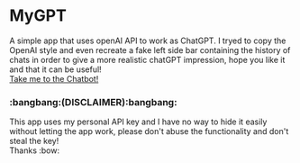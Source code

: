# MyGPT
A simple app that uses openAI API to work as ChatGPT. I tryed to copy the OpenAI style and even recreate a fake left side bar containing the history of chats in order to give a more realistic chatGPT impression, hope you like it and that it can be useful! <br>
[Take me to the Chatbot!](https://davidedm99.github.io/MyGPT/)

<h3>:bangbang:(DISCLAIMER):bangbang:</h3>
This app uses my personal API key and I have no way to hide it easily without letting the app work, please don't abuse the functionality and don't steal the key! <br>
Thanks :bow:

